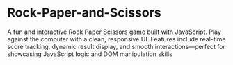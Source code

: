 # Rock-Paper-and-Scissors
A fun and interactive Rock Paper Scissors game built with JavaScript. Play against the computer with a clean, responsive UI. Features include real-time score tracking, dynamic result display, and smooth interactions—perfect for showcasing JavaScript logic and DOM manipulation skills
